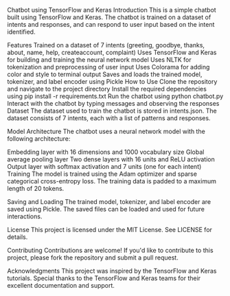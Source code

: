 Chatbot using TensorFlow and Keras
Introduction
This is a simple chatbot built using TensorFlow and Keras. The chatbot is trained on a dataset of intents and responses, and can respond to user input based on the intent identified.

Features
Trained on a dataset of 7 intents (greeting, goodbye, thanks, about, name, help, createaccount, complaint)
Uses TensorFlow and Keras for building and training the neural network model
Uses NLTK for tokenization and preprocessing of user input
Uses Colorama for adding color and style to terminal output
Saves and loads the trained model, tokenizer, and label encoder using Pickle
How to Use
Clone the repository and navigate to the project directory
Install the required dependencies using pip install -r requirements.txt
Run the chatbot using python chatbot.py
Interact with the chatbot by typing messages and observing the responses
Dataset
The dataset used to train the chatbot is stored in intents.json. The dataset consists of 7 intents, each with a list of patterns and responses.

Model Architecture
The chatbot uses a neural network model with the following architecture:

Embedding layer with 16 dimensions and 1000 vocabulary size
Global average pooling layer
Two dense layers with 16 units and ReLU activation
Output layer with softmax activation and 7 units (one for each intent)
Training
The model is trained using the Adam optimizer and sparse categorical cross-entropy loss. The training data is padded to a maximum length of 20 tokens.

Saving and Loading
The trained model, tokenizer, and label encoder are saved using Pickle. The saved files can be loaded and used for future interactions.

License
This project is licensed under the MIT License. See LICENSE for details.

Contributing
Contributions are welcome! If you'd like to contribute to this project, please fork the repository and submit a pull request.

Acknowledgments
This project was inspired by the TensorFlow and Keras tutorials. Special thanks to the TensorFlow and Keras teams for their excellent documentation and support.